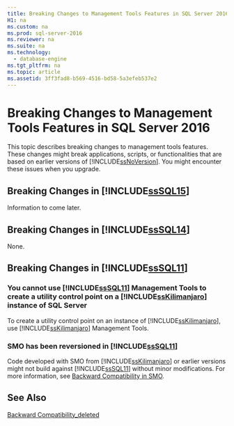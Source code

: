 ```yaml
---
title: Breaking Changes to Management Tools Features in SQL Server 2016
H1: na
ms.custom: na
ms.prod: sql-server-2016
ms.reviewer: na
ms.suite: na
ms.technology: 
  - database-engine
ms.tgt_pltfrm: na
ms.topic: article
ms.assetid: 3ff3fad8-b569-4516-bd58-5a3efeb537e2
---
```

# Breaking Changes to Management Tools Features in SQL Server 2016
  This topic describes breaking changes to management tools features. These changes might break applications, scripts, or functionalities that are based on earlier versions of [!INCLUDE[ssNoVersion](../../Topics/TopicNameContainA/includes/ssNoVersion_md.md)]. You might encounter these issues when you upgrade.  
  
## Breaking Changes in [!INCLUDE[ssSQL15](../../Topics/TopicNameContainA/includes/ssSQL15_md.md)]  
 Information to come later.  
  
## Breaking Changes in [!INCLUDE[ssSQL14](../../Topics/TopicNameContainA/includes/ssSQL14_md.md)]  
 None.  
  
## Breaking Changes in [!INCLUDE[ssSQL11](../../Topics/TopicNameContainA/includes/ssSQL11_md.md)]  
  
### You cannot use [!INCLUDE[ssSQL11](../../Topics/TopicNameContainA/includes/ssSQL11_md.md)] Management Tools to create a utility control point on a [!INCLUDE[ssKilimanjaro](../../Topics/TopicNameContainA/includes/ssKilimanjaro_md.md)] instance of SQL Server  
 To create a utility control point on an instance of [!INCLUDE[ssKilimanjaro](../../Topics/TopicNameContainA/includes/ssKilimanjaro_md.md)], use [!INCLUDE[ssKilimanjaro](../../Topics/TopicNameContainA/includes/ssKilimanjaro_md.md)] Management Tools.  
  
### SMO has been reversioned in [!INCLUDE[ssSQL11](../../Topics/TopicNameContainA/includes/ssSQL11_md.md)]  
 Code developed with SMO from [!INCLUDE[ssKilimanjaro](../../Topics/TopicNameContainA/includes/ssKilimanjaro_md.md)] or earlier versions might not build against [!INCLUDE[ssSQL11](../../Topics/TopicNameContainA/includes/ssSQL11_md.md)] without minor modifications. For more information, see [Backward Compatibility in SMO](../Topic/Backward%20Compatibility%20in%20SMO.md).  
  
## See Also  
 [Backward Compatibility_deleted](../Topic/Backward%20Compatibility_deleted.md)  
  
  